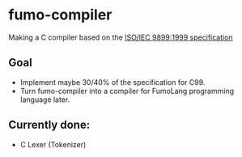 # fumo-compiler
Making a C compiler based on the [ISO/IEC 9899:1999 specification](https://www.open-std.org/jtc1/sc22/WG14/www/docs/n1256.pdf)
## Goal
- Implement maybe 30/40% of the specification for C99.
- Turn fumo-compiler into a compiler for FumoLang programming language later.
## Currently done:
- C Lexer (Tokenizer)

